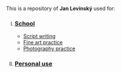 <html lang="cs">
<head>
    <meta charset="UTF-8">
    <title>Jan Levínský Repository</title>
</head>
<body>
    <p>This is a repository of <b>Jan Levínský</b> used for:</p>
    <ol type="I">
        <li>
            <h3><a href="./School/">School</a></h3>
            <ul>
                <li><a href="./School/Script writing/">Script writing</a></li>
                <li><a href="./School/VX/">Fine art practice</a></li>
                <li><a href="./School/FX/">Photography practice</a></li>
            </ul>
        </li>
        <li>
            <h3><a href="./Personal/">Personal use</a></h3>
            <ul>
            </ul>
        </li>
    </ol>
</body>
</html>
